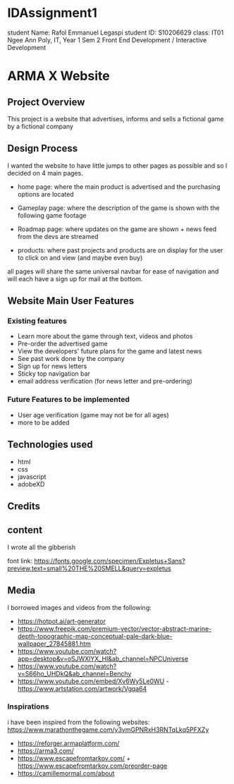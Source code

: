 # IDAssignment1
student Name: Rafol Emmanuel Legaspi
student ID: S10206629
class: IT01
Ngee Ann Poly, IT, Year 1 Sem 2
Front End Development / Interactive Development

# ARMA X Website
## Project Overview
This project is a website that advertises, informs and sells a fictional game by a fictional company

## Design Process
I wanted the website to have little jumps to other pages as possible and so I decided on 4 main pages.

- home page: where the main product is advertised and the purchasing options are located

- Gameplay page: where the description of the game is shown with the following game footage

- Roadmap page: where updates on the game are shown + news feed from the devs are streamed

- products: where past projects and products are on display for the user to click on and view (and maybe even buy)

all pages will share the same universal navbar for ease of navigation and will each have a sign up for mail at the bottom.

## Website Main User Features
### Existing features
- Learn more about the game through text, videos and photos
- Pre-order the advertised game
- View the developers' future plans for the game and latest news
- See past work done by the company
- Sign up for news letters
- Sticky top navigation bar
- email address verification (for news letter and pre-ordering)

### Future Features to be implemented
- User age verification (game may not be for all ages)
- more to be added

## Technologies used
- html
- css
- javascript
- adobeXD

## Credits
## content
I wrote all the gibberish

font link:
https://fonts.google.com/specimen/Expletus+Sans?preview.text=small%20THE%20SMELL&query=expletus

## Media
I borrowed images and videos from the following:
- https://hotpot.ai/art-generator
- https://www.freepik.com/premium-vector/vector-abstract-marine-depth-topographic-map-conceptual-pale-dark-blue-wallpaper_27845881.htm
- https://www.youtube.com/watch?app=desktop&v=oSJWXlYX_HI&ab_channel=NPCUniverse
- https://www.youtube.com/watch?v=S66ho_UHDkQ&ab_channel=Benchy
- https://www.youtube.com/embed/Xv6Wy5Le0WU
-https://www.artstation.com/artwork/Vgqa64
### Inspirations
i have been inspired from the following websites:
https://www.marathonthegame.com/y3vmGPNRxH3RNTqLkq5PFXZy
- https://reforger.armaplatform.com/
- https://arma3.com/
- https://www.escapefromtarkov.com/ + https://www.escapefromtarkov.com/preorder-page
- https://camillemormal.com/about
